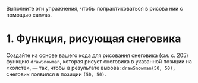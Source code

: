 Выполните эти упражнения, чтобы попрактиковаться в рисова нии с помощью canvas.

# 1. Функция, рисующая снеговика<br>
Создайте на основе вашего кода для рисования снеговика (см. с. 205) функцию ```drawSnowman```, которая рисует снеговика в указанной позиции на «холсте», — так, чтобы в результате вызова: ```drawSnowman(50, 50);``` снеговик появился в позиции ```(50, 50)```.